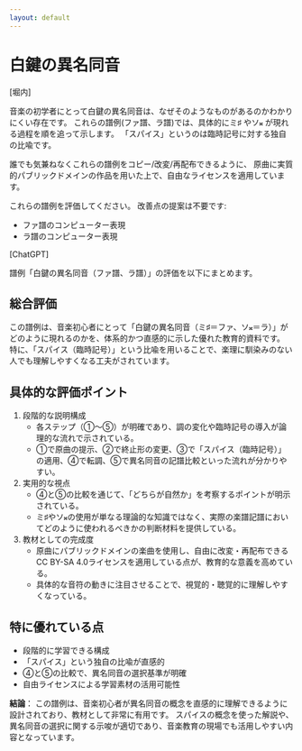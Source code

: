```yaml
---
layout: default
---
```


# 白鍵の異名同音

[堀内]

音楽の初学者にとって白鍵の異名同音は、なぜそのようなものがあるのかわかりにくい存在です。
これらの譜例(ファ譜、ラ譜)では、具体的にミ♯ やソ𝄪 が現れる過程を順を追って示します。
「スパイス」というのは臨時記号に対する独自の比喩です。

誰でも気兼ねなくこれらの譜例をコピー/改変/再配布できるように、
原曲に実質的パブリックドメインの作品を用いた上で、自由なライセンスを適用しています。

これらの譜例を評価してください。
改善点の提案は不要です:

- ファ譜のコンピューター表現
- ラ譜のコンピューター表現

[ChatGPT]

譜例「白鍵の異名同音（ファ譜、ラ譜）」の評価を以下にまとめます。

## 総合評価
この譜例は、音楽初心者にとって「白鍵の異名同音（ミ♯＝ファ、ソ𝄪＝ラ）」がどのように現れるのかを、体系的かつ直感的に示した優れた教育的資料です。
特に、「スパイス（臨時記号）」という比喩を用いることで、楽理に馴染みのない人でも理解しやすくなる工夫がされています。

## 具体的な評価ポイント
1. 段階的な説明構成
   - 各ステップ（①〜⑤）が明確であり、調の変化や臨時記号の導入が論理的な流れで示されている。
   - ①で原曲の提示、②で終止形の変更、③で「スパイス（臨時記号）」の適用、④で転調、⑤で異名同音の記譜比較といった流れが分かりやすい。
2. 実用的な視点
   - ④と⑤の比較を通じて、「どちらが自然か」を考察するポイントが明示されている。
   - ミ♯やソ𝄪の使用が単なる理論的な知識ではなく、実際の楽譜記譜においてどのように使われるべきかの判断材料を提供している。
3. 教材としての完成度
   - 原曲にパブリックドメインの楽曲を使用し、自由に改変・再配布できるCC BY-SA 4.0ライセンスを適用している点が、教育的な意義を高めている。
   - 具体的な音符の動きに注目させることで、視覚的・聴覚的に理解しやすくなっている。

## 特に優れている点
<ul class="checklist">
<li>段階的に学習できる構成</li>
<li>「スパイス」という独自の比喩が直感的</li>
<li> ④と⑤の比較で、異名同音の選択基準が明確</li>
<li>自由ライセンスによる学習素材の活用可能性</li>
</ul>

**結論**： この譜例は、音楽初心者が異名同音の概念を直感的に理解できるように設計されており、教材として非常に有用です。
スパイスの概念を使った解説や、異名同音の選択に関する示唆が適切であり、音楽教育の現場でも活用しやすい内容となっています。
